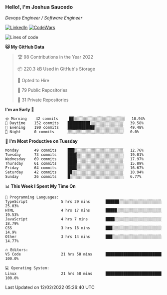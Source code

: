 ### Hello!, I'm Joshua Saucedo
*Devops Engineer / Software Engineer*  

[![LinkedIn](https://img.shields.io/badge/LinkedIn-0073b1?logo=linkedin&style=flat-square&logoColor=white)](https://www.linkedin.com/in/joshua-nathanael-saucedo-uriarte-bb0336169/)
[![CodeWars](https://www.codewars.com/users/joshuansu0897/badges/micro)](https://www.codewars.com/users/joshuansu0897)

<!--START_SECTION:waka-->
![Lines of code](https://img.shields.io/badge/From%20Hello%20World%20I%27ve%20Written-2%20Million%20lines%20of%20code-blue)

**🐱 My GitHub Data** 

> 🏆 98 Contributions in the Year 2022
 > 
> 📦 220.3 kB Used in GitHub's Storage 
 > 
> 💼 Opted to Hire
 > 
> 📜 79 Public Repositories 
 > 
> 🔑 31 Private Repositories  
 > 
**I'm an Early 🐤** 

```text
🌞 Morning    42 commits     ██░░░░░░░░░░░░░░░░░░░░░░░   10.94% 
🌆 Daytime    152 commits    ██████████░░░░░░░░░░░░░░░   39.58% 
🌃 Evening    190 commits    ████████████░░░░░░░░░░░░░   49.48% 
🌙 Night      0 commits      ░░░░░░░░░░░░░░░░░░░░░░░░░   0.0%

```
📅 **I'm Most Productive on Tuesday** 

```text
Monday       49 commits     ███░░░░░░░░░░░░░░░░░░░░░░   12.76% 
Tuesday      73 commits     ████░░░░░░░░░░░░░░░░░░░░░   19.01% 
Wednesday    69 commits     ████░░░░░░░░░░░░░░░░░░░░░   17.97% 
Thursday     61 commits     ████░░░░░░░░░░░░░░░░░░░░░   15.89% 
Friday       64 commits     ████░░░░░░░░░░░░░░░░░░░░░   16.67% 
Saturday     42 commits     ██░░░░░░░░░░░░░░░░░░░░░░░   10.94% 
Sunday       26 commits     █░░░░░░░░░░░░░░░░░░░░░░░░   6.77%

```


📊 **This Week I Spent My Time On** 

```text
💬 Programming Languages: 
TypeScript               5 hrs 29 mins       ██████░░░░░░░░░░░░░░░░░░░   25.03% 
HTML                     4 hrs 17 mins       █████░░░░░░░░░░░░░░░░░░░░   19.53% 
JavaScript               4 hrs 7 mins        ████░░░░░░░░░░░░░░░░░░░░░   18.79% 
CSS                      3 hrs 16 mins       ███░░░░░░░░░░░░░░░░░░░░░░   14.9% 
Other                    3 hrs 14 mins       ███░░░░░░░░░░░░░░░░░░░░░░   14.77%

🔥 Editors: 
VS Code                  21 hrs 58 mins      █████████████████████████   100.0%

💻 Operating System: 
Linux                    21 hrs 58 mins      █████████████████████████   100.0%

```


 Last Updated on 12/02/2022 05:26:40 UTC
<!--END_SECTION:waka-->
